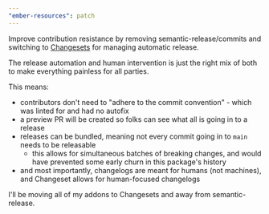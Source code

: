 ```yaml
---
"ember-resources": patch
---
```


Improve contribution resistance by removing semantic-release/commits and switching to
[Changesets](https://github.com/changesets/) for managing automatic release.

The release automation and human intervention is just the right mix of both
to make everything painless for all parties.

This means:

- contributors don't need to "adhere to the commit convention" - which was linted for and had no autofix
- a preview PR will be created so folks can see what all is going in to a release
- releases can be bundled, meaning not every commit going in to `main` needs to be releasable
  - this allows for simultaneous batches of breaking changes, and would have prevented some early churn in this package's history
- and most importantly, changelogs are meant for humans (not machines), and Changeset allows for human-focused changelogs

I'll be moving all of my addons to Changesets and away from semantic-release.
